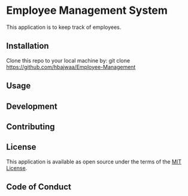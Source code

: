 
# Employee Management System

This application is to keep track of employees.


## Installation

Clone this repo to your local machine by:
git clone https://github.com/hbajwaa/Employee-Management

## Usage



## Development



## Contributing




## License

This application is available as open source under the terms of the [MIT License](https://opensource.org/licenses/MIT).

## Code of Conduct
